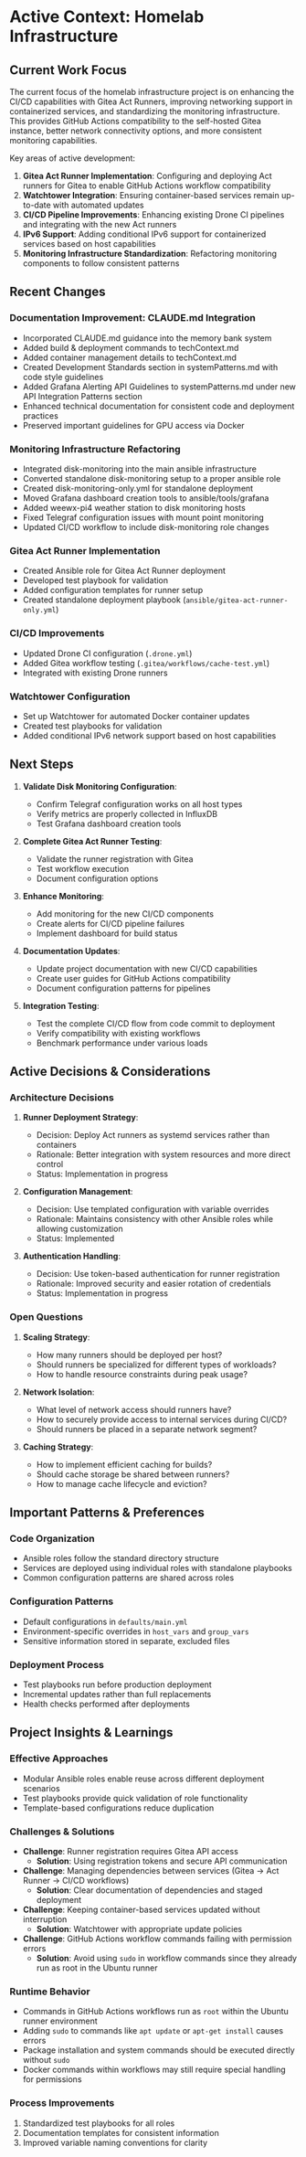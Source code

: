 # Active Context: Homelab Infrastructure

## Current Work Focus

The current focus of the homelab infrastructure project is on enhancing the CI/CD capabilities with Gitea Act Runners, improving networking support in containerized services, and standardizing the monitoring infrastructure. This provides GitHub Actions compatibility to the self-hosted Gitea instance, better network connectivity options, and more consistent monitoring capabilities.

Key areas of active development:

1. **Gitea Act Runner Implementation**: Configuring and deploying Act runners for Gitea to enable GitHub Actions workflow compatibility
2. **Watchtower Integration**: Ensuring container-based services remain up-to-date with automated updates
3. **CI/CD Pipeline Improvements**: Enhancing existing Drone CI pipelines and integrating with the new Act runners
4. **IPv6 Support**: Adding conditional IPv6 support for containerized services based on host capabilities
5. **Monitoring Infrastructure Standardization**: Refactoring monitoring components to follow consistent patterns

## Recent Changes

### Documentation Improvement: CLAUDE.md Integration

- Incorporated CLAUDE.md guidance into the memory bank system
- Added build & deployment commands to techContext.md
- Added container management details to techContext.md
- Created Development Standards section in systemPatterns.md with code style guidelines
- Added Grafana Alerting API Guidelines to systemPatterns.md under new API Integration Patterns section
- Enhanced technical documentation for consistent code and deployment practices
- Preserved important guidelines for GPU access via Docker

### Monitoring Infrastructure Refactoring

- Integrated disk-monitoring into the main ansible infrastructure
- Converted standalone disk-monitoring setup to a proper ansible role
- Created disk-monitoring-only.yml for standalone deployment
- Moved Grafana dashboard creation tools to ansible/tools/grafana
- Added weewx-pi4 weather station to disk monitoring hosts
- Fixed Telegraf configuration issues with mount point monitoring
- Updated CI/CD workflow to include disk-monitoring role changes

### Gitea Act Runner Implementation

- Created Ansible role for Gitea Act Runner deployment
- Developed test playbook for validation
- Added configuration templates for runner setup
- Created standalone deployment playbook (`ansible/gitea-act-runner-only.yml`)

### CI/CD Improvements

- Updated Drone CI configuration (`.drone.yml`)
- Added Gitea workflow testing (`.gitea/workflows/cache-test.yml`)
- Integrated with existing Drone runners

### Watchtower Configuration

- Set up Watchtower for automated Docker container updates
- Created test playbooks for validation
- Added conditional IPv6 network support based on host capabilities

## Next Steps

1. **Validate Disk Monitoring Configuration**:

   - Confirm Telegraf configuration works on all host types
   - Verify metrics are properly collected in InfluxDB
   - Test Grafana dashboard creation tools

2. **Complete Gitea Act Runner Testing**:

   - Validate the runner registration with Gitea
   - Test workflow execution
   - Document configuration options

3. **Enhance Monitoring**:

   - Add monitoring for the new CI/CD components
   - Create alerts for CI/CD pipeline failures
   - Implement dashboard for build status

4. **Documentation Updates**:

   - Update project documentation with new CI/CD capabilities
   - Create user guides for GitHub Actions compatibility
   - Document configuration patterns for pipelines

5. **Integration Testing**:
   - Test the complete CI/CD flow from code commit to deployment
   - Verify compatibility with existing workflows
   - Benchmark performance under various loads

## Active Decisions & Considerations

### Architecture Decisions

1. **Runner Deployment Strategy**:

   - Decision: Deploy Act runners as systemd services rather than containers
   - Rationale: Better integration with system resources and more direct control
   - Status: Implementation in progress

2. **Configuration Management**:

   - Decision: Use templated configuration with variable overrides
   - Rationale: Maintains consistency with other Ansible roles while allowing customization
   - Status: Implemented

3. **Authentication Handling**:
   - Decision: Use token-based authentication for runner registration
   - Rationale: Improved security and easier rotation of credentials
   - Status: Implementation in progress

### Open Questions

1. **Scaling Strategy**:

   - How many runners should be deployed per host?
   - Should runners be specialized for different types of workloads?
   - How to handle resource constraints during peak usage?

2. **Network Isolation**:

   - What level of network access should runners have?
   - How to securely provide access to internal services during CI/CD?
   - Should runners be placed in a separate network segment?

3. **Caching Strategy**:
   - How to implement efficient caching for builds?
   - Should cache storage be shared between runners?
   - How to manage cache lifecycle and eviction?

## Important Patterns & Preferences

### Code Organization

- Ansible roles follow the standard directory structure
- Services are deployed using individual roles with standalone playbooks
- Common configuration patterns are shared across roles

### Configuration Patterns

- Default configurations in `defaults/main.yml`
- Environment-specific overrides in `host_vars` and `group_vars`
- Sensitive information stored in separate, excluded files

### Deployment Process

- Test playbooks run before production deployment
- Incremental updates rather than full replacements
- Health checks performed after deployments

## Project Insights & Learnings

### Effective Approaches

- Modular Ansible roles enable reuse across different deployment scenarios
- Test playbooks provide quick validation of role functionality
- Template-based configurations reduce duplication

### Challenges & Solutions

- **Challenge**: Runner registration requires Gitea API access
  - **Solution**: Using registration tokens and secure API communication
- **Challenge**: Managing dependencies between services (Gitea → Act Runner → CI/CD workflows)
  - **Solution**: Clear documentation of dependencies and staged deployment
- **Challenge**: Keeping container-based services updated without interruption
  - **Solution**: Watchtower with appropriate update policies
- **Challenge**: GitHub Actions workflow commands failing with permission errors
  - **Solution**: Avoid using `sudo` in workflow commands since they already run as root in the Ubuntu runner

### Runtime Behavior

- Commands in GitHub Actions workflows run as `root` within the Ubuntu runner environment
- Adding `sudo` to commands like `apt update` or `apt-get install` causes errors
- Package installation and system commands should be executed directly without `sudo`
- Docker commands within workflows may still require special handling for permissions

### Process Improvements

1. Standardized test playbooks for all roles
2. Documentation templates for consistent information
3. Improved variable naming conventions for clarity
